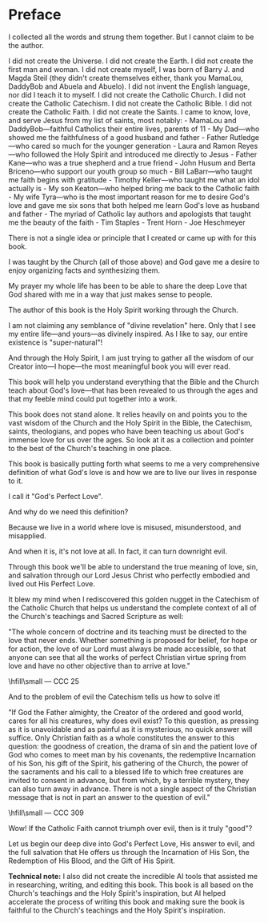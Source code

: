# Preface

I collected all the words and strung them together. But I cannot claim to be the author.

I did not create the Universe.
I did not create the Earth.
I did not create the first man and woman.
I did not create myself, I was born of Barry J. and Magda Steil (they didn't create themselves either, thank you MamaLou, DaddyBob and Abuela and Abuelo).
I did not invent the English language, nor did I teach it to myself.
I did not create the Catholic Church.
I did not create the Catholic Catechism.
I did not create the Catholic Bible.
I did not create the Catholic Faith.
I did not create the Saints.
I came to know, love, and serve Jesus from my list of saints, most notably:
    - MamaLou and DaddyBob—faithful Catholics their entire lives, parents of 11
    - My Dad—who showed me the faithfulness of a good husband and father
    - Father Rutledge—who cared so much for the younger generation
    - Laura and Ramon Reyes—who followed the Holy Spirit and introduced me directly to Jesus
    - Father Kane—who was a true shepherd and a true friend
    - John Husum and Berta Briceno—who support our youth group so much
    - Bill LaBarr—who taught me faith begins with gratitude
    - Timothy Keller—who taught me what an idol actually is
    - My son Keaton—who helped bring me back to the Catholic faith
    - My wife Tyra—who is the most important reason for me to desire God's love and gave me six sons that both helped me learn God's love as husband and father
    - The myriad of Catholic lay authors and apologists that taught me the beauty of the faith
        - Tim Staples
        - Trent Horn
        - Joe Heschmeyer

There is not a single idea or principle that I created or came up with for this book.

I was taught by the Church (all of those above) and God gave me a desire to enjoy organizing facts and synthesizing them.

My prayer my whole life has been to be able to share the deep Love that God shared with me in a way that just makes sense to people.

The author of this book is the Holy Spirit working through the Church.

I am not claiming any semblance of "divine revelation" here. Only that I see my entire life—and yours—as divinely inspired. As I like to say, our entire existence is "super-natural"!

And through the Holy Spirit, I am just trying to gather all the wisdom of our Creator into—I hope—the most meaningful book you will ever read.

This book will help you understand everything that the Bible and the Church teach about God's love—that has been revealed to us through the ages and that my feeble mind could put together into a work.

This book does not stand alone. It relies heavily on and points you to the vast wisdom of the Church and the Holy Spirit in the Bible, the Catechism, saints, theologians, and popes who have been teaching us about God's immense love for us over the ages. So look at it as a collection and pointer to the best of the Church's teaching in one place.

This book is basically putting forth what seems to me a very comprehensive definition of what God's love is and how we are to live our lives in response to it.

I call it "God's Perfect Love".

And why do we need this definition?

Because we live in a world where love is misused, misunderstood, and misapplied.

And when it is, it's not love at all. In fact, it can turn downright evil.

Through this book we'll be able to understand the true meaning of love, sin, and salvation through our Lord Jesus Christ who perfectly embodied and lived out His Perfect Love.

It blew my mind when I rediscovered this golden nugget in the Catechism of the Catholic Church that helps us understand the complete context of all of the Church's teachings and Sacred Scripture as well:

<div class="blockquote">
"The whole concern of doctrine and its teaching must be directed to the love that never ends. Whether something is proposed for belief, for hope or for action, the love of our Lord must always be made accessible, so that anyone can see that all the works of perfect Christian virtue spring from love and have no other objective than to arrive at love."

\hfill\small — CCC 25
</div>

And to the problem of evil the Catechism tells us how to solve it!

<div class="blockquote">
"If God the Father almighty, the Creator of the ordered and good world, cares for all his creatures, why does evil exist? To this question, as pressing as it is unavoidable and as painful as it is mysterious, no quick answer will suffice.
Only Christian faith as a whole constitutes the answer to this question: the goodness of creation, the drama of sin and the patient love of God who comes to meet man by his covenants, the redemptive Incarnation of his Son, his gift of the Spirit, his gathering of the Church, the power of the sacraments and his call to a blessed life to which free creatures are invited to consent in advance, but from which, by a terrible mystery, they can also turn away in advance. There is not a single aspect of the Christian message that is not in part an answer to the question of evil."

\hfill\small — CCC 309
</div>

Wow!  If the Catholic Faith cannot triumph over evil, then is it truly "good"?

Let us begin our deep dive into God's Perfect Love, His answer to evil, and the full salvation that He offers us through the Incarnation of His Son, the Redemption of His Blood, and the Gift of His Spirit.

**Technical note:** I also did not create the incredible AI tools that assisted me in researching, writing, and editing this book. This book is all based on the Church's teachings and the Holy Spirit's inspiration, but AI helped accelerate the process of writing this book and making sure the book is faithful to the Church's teachings and the Holy Spirit's inspiration.
